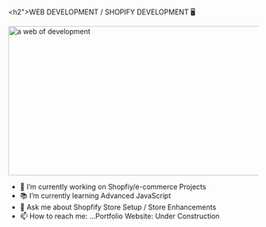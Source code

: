 <h2">WEB DEVELOPMENT / SHOPIFY DEVELOPMENT 🖥</h2> 


<img src="https://images.pexels.com/photos/276502/pexels-photo-276502.jpeg?auto=compress&cs=tinysrgb&w=1600" alt="a web of development" style="height: 300px; width: 1200px; object-fit: cover;">


- 🛒 I’m currently working on Shopfiy/e-commerce Projects
- 📚 I’m currently learning Advanced JavaScript
- 💬 Ask me about Shopfify Store Setup / Store Enhancements
- 📫 How to reach me: ...Portfolio Website: Under Construction
